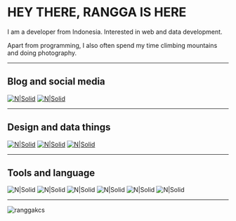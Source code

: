 # HEY THERE, RANGGA IS HERE

I am a developer from Indonesia. Interested in web and data development.

Apart from programming, I also often spend my time climbing mountains and doing photography.
 

---

## Blog and social media

[![N|Solid](https://img.shields.io/badge/%20-%20Twitter-white?style=flat&logo=twitter)](https://twitter.com/ranggakcs) 
[![N|Solid](https://img.shields.io/badge/%20-%20medium-black?style=flat&logo=medium)](https://medium.com/@ranggakusumah) 

---
## Design and data things

[![N|Solid](https://img.shields.io/badge/%20-%20Dribbble-white?style=flat&logo=dribbble)](https://dribbble.com/ranggakcs)
[![N|Solid](https://img.shields.io/badge/%20-%20Behance-navy?style=flat&logo=behance)](https://www.behance.net/ranggakusud14f)
[![N|Solid](https://img.shields.io/badge/%20-%20Kaggle-white?style=flat&logo=kaggle)](https://www.kaggle.com/ranggakusumah)

---
## Tools and language

![N|Solid](https://img.shields.io/badge/%20-%20Figma-black?style=flat&logo=figma)
![N|Solid](https://img.shields.io/badge/%20-%20HTML-white?style=flat&logo=HTML5)
![N|Solid](https://img.shields.io/badge/%20-%20CSS-blue?style=flat&logo=CSS3)
![N|Solid](https://img.shields.io/badge/%20-%20Javascript-black?style=flat&logo=javascript)
![N|Solid](https://img.shields.io/badge/%20-%20Python-black?style=flat&logo=python)
![N|Solid](https://img.shields.io/badge/%20-%20PHP-black?style=flat&logo=php)

---



<p><img align="center" src="https://github-readme-stats.vercel.app/api/top-langs?username=ranggakcs&show_icons=true&locale=en&layout=compact" alt="ranggakcs" /></p>
